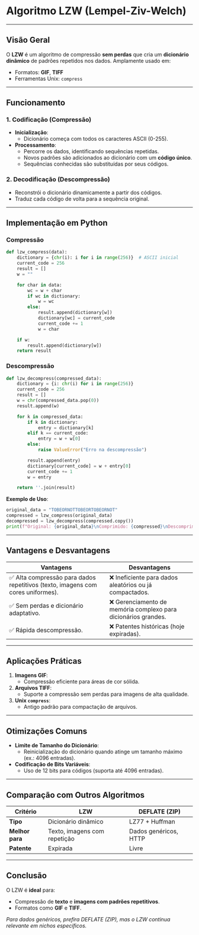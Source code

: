 # Algoritmo LZW (Lempel-Ziv-Welch)

---

## Visão Geral

O **LZW** é um algoritmo de compressão **sem perdas** que cria um **dicionário dinâmico** de padrões repetidos nos dados. Amplamente usado em:

- Formatos: **GIF**, **TIFF**
- Ferramentas Unix: `compress`

---

## Funcionamento

### 1. **Codificação (Compressão)**

- **Inicialização**:
  - Dicionário começa com todos os caracteres ASCII (0-255).
- **Processamento**:
  - Percorre os dados, identificando sequências repetidas.
  - Novos padrões são adicionados ao dicionário com um **código único**.
  - Sequências conhecidas são substituídas por seus códigos.

### 2. **Decodificação (Descompressão)**

- Reconstrói o dicionário dinamicamente a partir dos códigos.
- Traduz cada código de volta para a sequência original.

---

## Implementação em Python

### Compressão

```python
def lzw_compress(data):
    dictionary = {chr(i): i for i in range(256)}  # ASCII inicial
    current_code = 256
    result = []
    w = ""

    for char in data:
        wc = w + char
        if wc in dictionary:
            w = wc
        else:
            result.append(dictionary[w])
            dictionary[wc] = current_code
            current_code += 1
            w = char

    if w:
        result.append(dictionary[w])
    return result
```

### Descompressão

```python
def lzw_decompress(compressed_data):
    dictionary = {i: chr(i) for i in range(256)}
    current_code = 256
    result = []
    w = chr(compressed_data.pop(0))
    result.append(w)

    for k in compressed_data:
        if k in dictionary:
            entry = dictionary[k]
        elif k == current_code:
            entry = w + w[0]
        else:
            raise ValueError("Erro na descompressão")

        result.append(entry)
        dictionary[current_code] = w + entry[0]
        current_code += 1
        w = entry

    return ''.join(result)
```

**Exemplo de Uso**:

```python
original_data = "TOBEORNOTTOBEORTOBEORNOT"
compressed = lzw_compress(original_data)
decompressed = lzw_decompress(compressed.copy())
print(f"Original: {original_data}\nComprimido: {compressed}\nDescomprimido: {decompressed}")
```

---

## Vantagens e Desvantagens

| **Vantagens**                                                                   | **Desvantagens**                                               |
| ------------------------------------------------------------------------------- | -------------------------------------------------------------- |
| ✅ Alta compressão para dados repetitivos (texto, imagens com cores uniformes). | ❌ Ineficiente para dados aleatórios ou já compactados.        |
| ✅ Sem perdas e dicionário adaptativo.                                          | ❌ Gerenciamento de memória complexo para dicionários grandes. |
| ✅ Rápida descompressão.                                                        | ❌ Patentes históricas (hoje expiradas).                       |

---

## Aplicações Práticas

1. **Imagens GIF**:
   - Compressão eficiente para áreas de cor sólida.
2. **Arquivos TIFF**:
   - Suporte a compressão sem perdas para imagens de alta qualidade.
3. **Unix `compress`**:
   - Antigo padrão para compactação de arquivos.

---

## Otimizações Comuns

- **Limite de Tamanho do Dicionário**:
  - Reinicialização do dicionário quando atinge um tamanho máximo (ex.: 4096 entradas).
- **Codificação de Bits Variáveis**:
  - Uso de 12 bits para códigos (suporta até 4096 entradas).

---

## Comparação com Outros Algoritmos

| **Critério**    | **LZW**                      | **DEFLATE (ZIP)**     |
| --------------- | ---------------------------- | --------------------- |
| **Tipo**        | Dicionário dinâmico          | LZ77 + Huffman        |
| **Melhor para** | Texto, imagens com repetição | Dados genéricos, HTTP |
| **Patente**     | Expirada                     | Livre                 |

---

## Conclusão

O LZW é **ideal** para:

- Compressão de **texto** e **imagens com padrões repetitivos**.
- Formatos como **GIF** e **TIFF**.

_Para dados genéricos, prefira DEFLATE (ZIP), mas o LZW continua relevante em nichos específicos._
